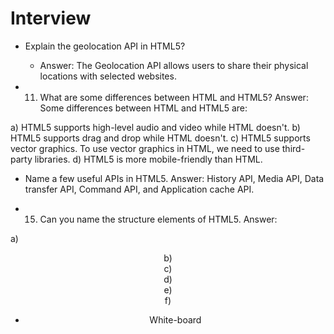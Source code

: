 # Interview

- Explain the geolocation API in HTML5?
    - Answer: The Geolocation API allows users to share their physical locations with selected websites. 

- 11. What are some differences between HTML and HTML5?
Answer: Some differences between HTML and HTML5 are:

a) HTML5 supports high-level audio and video while HTML doesn't.
b) HTML5 supports drag and drop while HTML doesn't.
c) HTML5 supports vector graphics. To use vector graphics in HTML, we need to use third-party libraries.
d) HTML5 is more mobile-friendly than HTML. 

-  Name a few useful APIs in HTML5.
Answer: History API, Media API, Data transfer API, Command API, and Application cache API. 

- 15.  Can you name the structure elements of HTML5.
Answer:

a) <header>
b) <nav>
c) <footer>
d) <section>
e) <article>
f) <asid> 

- White-board
